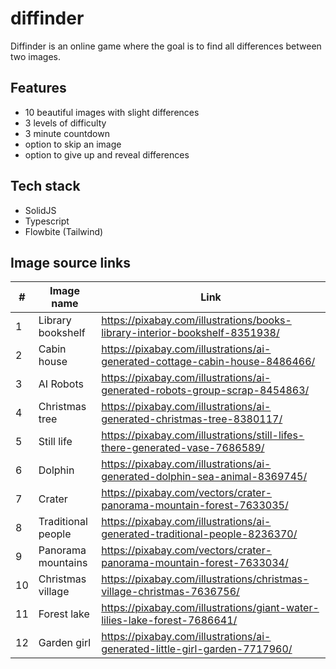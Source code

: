 # diffinder

Diffinder is an online game where the goal is to find all differences between two images.

## Features

- 10 beautiful images with slight differences
- 3 levels of difficulty
- 3 minute countdown
- option to skip an image
- option to give up and reveal differences

## Tech stack

- SolidJS
- Typescript
- Flowbite (Tailwind)

## Image source links

| #   | Image name         | Link                                                                        |
| --- | ------------------ | --------------------------------------------------------------------------- |
| 1   | Library bookshelf  | https://pixabay.com/illustrations/books-library-interior-bookshelf-8351938/ |
| 2   | Cabin house        | https://pixabay.com/illustrations/ai-generated-cottage-cabin-house-8486466/ |
| 3   | AI Robots          | https://pixabay.com/illustrations/ai-generated-robots-group-scrap-8454863/  |
| 4   | Christmas tree     | https://pixabay.com/illustrations/ai-generated-christmas-tree-8380117/      |
| 5   | Still life         | https://pixabay.com/illustrations/still-lifes-there-generated-vase-7686589/ |
| 6   | Dolphin            | https://pixabay.com/illustrations/ai-generated-dolphin-sea-animal-8369745/  |
| 7   | Crater             | https://pixabay.com/vectors/crater-panorama-mountain-forest-7633035/        |
| 8   | Traditional people | https://pixabay.com/illustrations/ai-generated-traditional-people-8236370/  |
| 9   | Panorama mountains | https://pixabay.com/vectors/crater-panorama-mountain-forest-7633034/        |
| 10  | Christmas village  | https://pixabay.com/illustrations/christmas-village-christmas-7636756/      |
| 11  | Forest lake        | https://pixabay.com/illustrations/giant-water-lilies-lake-forest-7686641/   |
| 12  | Garden girl        | https://pixabay.com/illustrations/ai-generated-little-girl-garden-7717960/  |
